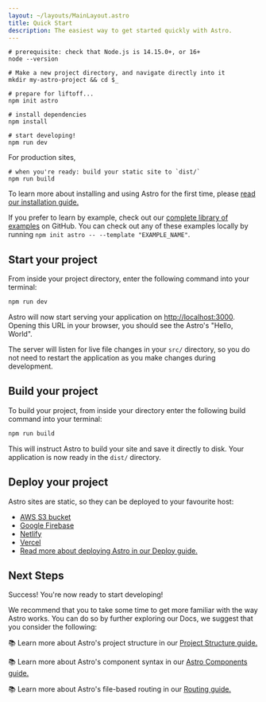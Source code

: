 ```yaml
---
layout: ~/layouts/MainLayout.astro
title: Quick Start
description: The easiest way to get started quickly with Astro.
---
```


```shell
# prerequisite: check that Node.js is 14.15.0+, or 16+
node --version

# Make a new project directory, and navigate directly into it
mkdir my-astro-project && cd $_

# prepare for liftoff...
npm init astro

# install dependencies
npm install

# start developing!
npm run dev
```

For production sites,

```shell
# when you're ready: build your static site to `dist/`
npm run build
```

To learn more about installing and using Astro for the first time, please [read our installation guide.](/docs/en/installation)

If you prefer to learn by example, check out our [complete library of examples](https://github.com/withastro/astro/tree/main/examples) on GitHub. You can check out any of these examples locally by running `npm init astro -- --template "EXAMPLE_NAME"`.

## Start your project

From inside your project directory, enter the following command into your terminal:

```bash
npm run dev
```

Astro will now start serving your application on [http://localhost:3000](http://localhost:3000). Opening this URL in your browser, you should see the Astro's "Hello, World".

The server will listen for live file changes in your `src/` directory, so you do not need to restart the application as you make changes during development.

## Build your project

To build your project, from inside your directory enter the following build command into your terminal:

```bash
npm run build
```

This will instruct Astro to build your site and save it directly to disk. Your application is now ready in the `dist/` directory.

## Deploy your project

Astro sites are static, so they can be deployed to your favourite host:

- [AWS S3 bucket](https://aws.amazon.com/s3/)
- [Google Firebase](https://firebase.google.com/)
- [Netlify](https://www.netlify.com/)
- [Vercel](https://vercel.com/)
- [Read more about deploying Astro in our Deploy guide.](/docs/en/guides/deploy)

## Next Steps

Success! You're now ready to start developing!

We recommend that you to take some time to get more familiar with the way Astro works. You can do so by further exploring our Docs, we suggest that you consider the following:

📚 Learn more about Astro's project structure in our [Project Structure guide.](/docs/en/core-concepts/project-structure)

📚 Learn more about Astro's component syntax in our [Astro Components guide.](/docs/en/core-concepts/astro-components)

📚 Learn more about Astro's file-based routing in our [Routing guide.](/docs/en/core-concepts/astro-pages)
